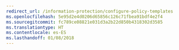 ```yaml
---
redirect_url: /information-protection/configure-policy-templates
ms.openlocfilehash: 5e95d2e4d0206d65856c126c71fbea91bdf4e2f4
ms.sourcegitcommit: fc789ce08821e031d3a2b22d850b4318302d3585
ms.translationtype: HT
ms.contentlocale: es-ES
ms.lasthandoff: 01/08/2018
---
```

